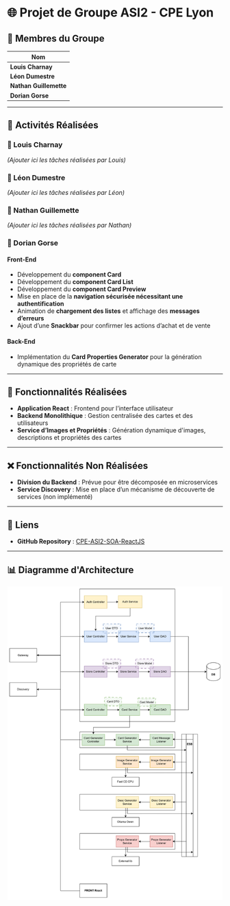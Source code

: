 # 🌐 Projet de Groupe ASI2 - CPE Lyon

## 👥 Membres du Groupe 

| Nom                |
|--------------------|
| **Louis Charnay**  |
| **Léon Dumestre**  |
| **Nathan Guillemette** |
| **Dorian Gorse**   |

---

## 🚀 Activités Réalisées

### 📌 Louis Charnay
*(Ajouter ici les tâches réalisées par Louis)*

### 📌 Léon Dumestre
*(Ajouter ici les tâches réalisées par Léon)*

### 📌 Nathan Guillemette
*(Ajouter ici les tâches réalisées par Nathan)*

### 📌 Dorian Gorse

#### Front-End
- Développement du **component Card**
- Développement du **component Card List**
- Développement du **component Card Preview**
- Mise en place de la **navigation sécurisée nécessitant une authentification**
- Animation de **chargement des listes** et affichage des **messages d’erreurs**
- Ajout d’une **Snackbar** pour confirmer les actions d’achat et de vente

#### Back-End
- Implémentation du **Card Properties Generator** pour la génération dynamique des propriétés de carte

---

## 📝 Fonctionnalités Réalisées

- **Application React** : Frontend pour l’interface utilisateur
- **Backend Monolithique** : Gestion centralisée des cartes et des utilisateurs
- **Service d’Images et Propriétés** : Génération dynamique d'images, descriptions et propriétés des cartes

---

## ❌ Fonctionnalités Non Réalisées

- **Division du Backend** : Prévue pour être décomposée en microservices
- **Service Discovery** : Mise en place d’un mécanisme de découverte de services (non implémenté)

---

## 🔗 Liens

- **GitHub Repository** : [CPE-ASI2-SOA-ReactJS](https://github.com/louischarnay/CPE-ASI2-SOA-ReactJS)

---

## 📊 Diagramme d'Architecture

![Diagramme d'architecture](docs/diagram.png)

